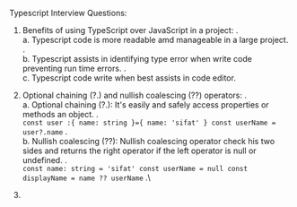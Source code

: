 Typescript Interview Questions:

1. Benefits of using TypeScript over JavaScript in a project: .\
   a. Typescript code is more readable amd manageable in a large project. .\
   b. Typescript assists in identifying type error when write code preventing run time errors. .\
   c. Typescript code write when best assists in code editor.

2. Optional chaining (?.) and nullish coalescing (??) operators: .\
 a. Optional chaining (?.): It's easily and safely access properties or methods an object. .\
 `const user :{
    name: string
 }={
    name: 'sifat'
 }
 const userName = user?.name` .\
 b.  Nullish coalescing (??): Nullish coalescing operator check his two sides and returns the right operator if the left operator is null or undefined. .\
 `const name: string = 'sifat'
 const userName = null
 const displayName = name ?? userName` .\

3. 
